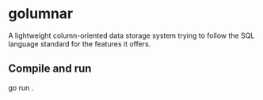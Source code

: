 # golumnar
A lightweight column-oriented data storage system trying to follow the SQL language standard for the features
it offers.

## Compile and run
go run .

